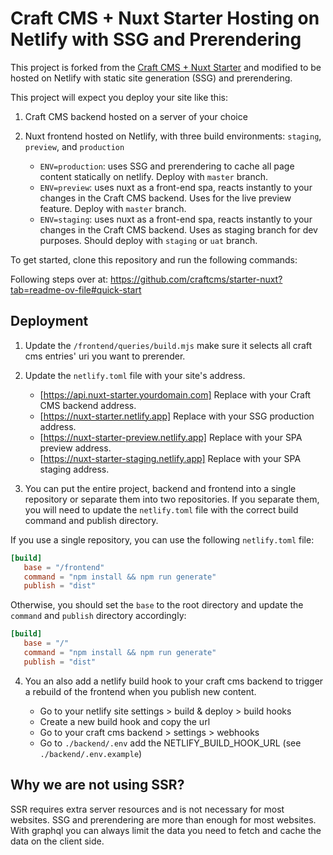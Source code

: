 # Craft CMS + Nuxt Starter Hosting on Netlify with SSG and Prerendering

This project is forked from the [Craft CMS + Nuxt Starter](https://github.com/craftcms/starter-nuxt) and modified to be hosted on Netlify with static site generation (SSG) and prerendering.

This project will expect you deploy your site like this:

1. Craft CMS backend hosted on a server of your choice
2. Nuxt frontend hosted on Netlify, with three build environments: `staging`, `preview`, and `production`

   - `ENV=production`: uses SSG and prerendering to cache all page content statically on netlify. Deploy with `master` branch.
   - `ENV=preview`: uses nuxt as a front-end spa, reacts instantly to your changes in the Craft CMS backend. Uses for the live preview feature. Deploy with `master` branch.
   - `ENV=staging`: uses nuxt as a front-end spa, reacts instantly to your changes in the Craft CMS backend. Uses as staging branch for dev purposes. Should deploy with `staging` or `uat` branch.

To get started, clone this repository and run the following commands:

Following steps over at: https://github.com/craftcms/starter-nuxt?tab=readme-ov-file#quick-start

## Deployment

1. Update the `/frontend/queries/build.mjs` make sure it selects all craft cms entries' uri you want to prerender.
2. Update the `netlify.toml` file with your site's address.

   - [https://api.nuxt-starter.yourdomain.com] Replace with your Craft CMS backend address.
   - [https://nuxt-starter.netlify.app] Replace with your SSG production address.
   - [https://nuxt-starter-preview.netlify.app] Replace with your SPA preview address.
   - [https://nuxt-starter-staging.netlify.app] Replace with your SPA staging address.

 3. You can put the entire project, backend and frontend into a single repository or separate them into two repositories. If you separate them, you will need to update the `netlify.toml` file with the correct build command and publish directory.

   If you use a single repository, you can use the following `netlify.toml` file:

   ```toml
   [build]
      base = "/frontend"
      command = "npm install && npm run generate"
      publish = "dist"
   ```

   Otherwise, you should set the `base` to the root directory and update the `command` and `publish` directory accordingly:

   ```toml
   [build]
      base = "/"
      command = "npm install && npm run generate"
      publish = "dist"
   ```

4. You an also add a netlify build hook to your craft cms backend to trigger a rebuild of the frontend when you publish new content.

   - Go to your netlify site settings > build & deploy > build hooks
   - Create a new build hook and copy the url
   - Go to your craft cms backend > settings > webhooks
   - Go to `./backend/.env` add the NETLIFY_BUILD_HOOK_URL (see `./backend/.env.example`)

## Why we are not using SSR?

SSR requires extra server resources and is not necessary for most websites. SSG and prerendering are more than enough for most websites. With graphql you can always limit the data you need to fetch and cache the data on the client side.

